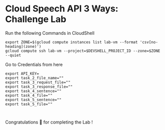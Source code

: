 # Cloud Speech API 3 Ways: Challenge Lab
Run the following Commands in CloudShell

```
export ZONE=$(gcloud compute instances list lab-vm --format 'csv[no-heading](zone)')
gcloud compute ssh lab-vm --project=$DEVSHELL_PROJECT_ID --zone=$ZONE --quiet

```
Go to Credentials from here

```
export API_KEY=
export task_2_file_name=""
export task_3_request_file=""
export task_3_response_file=""
export task_4_sentence=""
export task_4_file=""
export task_5_sentence=""
export task_5_file=""

```

```


```
Congratulations 🎉 for completing the Lab !
